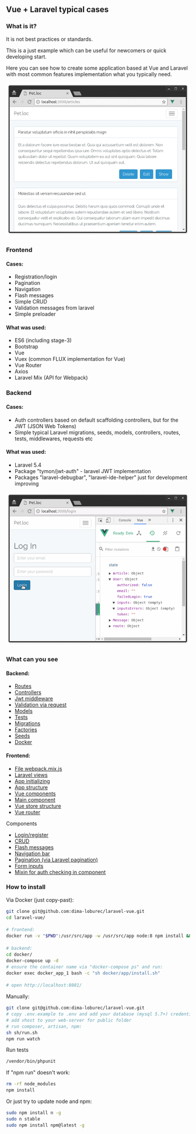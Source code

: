 ## Vue + Laravel typical cases

### What is it?

It is not best practices or standards. 

This is a just example which can be useful for newcomers or quick developing start. 

Here you can see how to create some application based at Vue and Laravel with most common features implementation what you typically need.

![article](md-assets/gif/article.gif)

### Frontend

#### Cases:

- Registration/login
- Pagination
- Navigation
- Flash messages
- Simple CRUD
- Validation messages from laravel
- Simple preloader

#### What was used:

- ES6 (including stage-3)
- Bootstrap
- Vue
- Vuex (common FLUX implementation for Vue)
- Vue Router    
- Axios
- Laravel Mix (API for Webpack) 

### Backend

#### Cases:

- Auth controllers based on default scaffolding controllers, but for the JWT (JSON Web Tokens) 
- Simple typical Laravel migrations, seeds, models, controllers, routes, tests, middlewares, requests etc

#### What was used:

- Laravel 5.4
- Package "tymon/jwt-auth" - laravel JWT implementation
- Packages "laravel-debugbar", "laravel-ide-helper" just for development improving

![login](md-assets/gif/login.gif)

### What can you see

#### Backend:

- [Routes](routes/)
- [Controllers](app/Http/Controllers/)
- [Jwt middleware](app/Http/Middleware/JwtAuth.php)
- [Validation via request](app/Http/Requests/ArticleRequest.php)
- [Models](app/Models/)
- [Tests](tests/Feature/)
- [Migrations](database/migrations/)
- [Factories](database/factories/)
- [Seeds](database/seeds/)
- [Docker](docker/)

#### Frontend:

- [File webpack.mix.js](webpack.mix.js)
- [Laravel views](resources/views/)
- [App initializing](resources/assets/js/app.js)
- [App structure](resources/assets/js/)
- [Vue components](resources/assets/js/components/)
- [Main component](resources/assets/js/components/App.vue)
- [Vue store structure](resources/assets/js/store/)
- [Vue router](resources/assets/js/router/index.js)

Components

- [Login/register](resources/assets/js/components/auth)
- [CRUD](resources/assets/js/components/article)
- [Flash messages](resources/assets/js/components/Message.vue)
- [Navigation bar](resources/assets/js/components/Navigation.vue)
- [Pagination (via Laravel pagination)](resources/assets/js/components/Pagination.vue)
- [Form inputs](resources/assets/js/components/input)
- [Mixin for auth checking in component](resources/assets/js/components/mixins/Check-auth.vue)

### How to install

Via Docker (just copy-past):

```bash
git clone git@github.com:dima-loburec/laravel-vue.git
cd laravel-vue/

# frontend:
docker run -v "$PWD":/usr/src/app -w /usr/src/app node:8 npm install && npm run dev

# backend:
cd docker/
docker-compose up -d
# ensure the container name via "docker-compose ps" and run:
docker exec docker_app_1 bash -c "sh docker/app/install.sh"

# open http://localhost:8081/
```

Manually:

```bash
git clone git@github.com:dima-loburec/laravel-vue.git
# copy .env.example to .env and add your database (mysql 5.7+) credentials
# add vhost to your web-server for public folder
# run composer, artisan, npm:
sh sh/run.sh
npm run watch
```

Run tests

```bash
/vendor/bin/phpunit
```

If "npm run" doesn't work:

```bash
rm -rf node_modules
npm install
```
    
Or just try to update node and npm:

```bash
sudo npm install n -g
sudo n stable
sudo npm install npm@latest -g
```